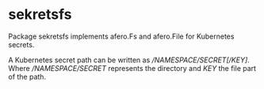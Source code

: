 # sekretsfs

Package sekretsfs implements afero.Fs and afero.File for Kubernetes secrets.

A Kubernetes secret path can be written as */NAMESPACE/SECRET[/KEY]*. Where */NAMESPACE/SECRET* represents the directory and *KEY* the file part of the path.

